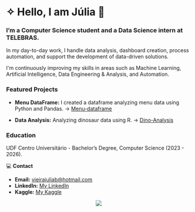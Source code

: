 # ✧ Hello, I am Júlia 👋
### I’m a Computer Science student and a Data Science intern at TELEBRAS.

In my day-to-day work, I handle data analysis, dashboard creation, process automation, and support the development of data-driven solutions.

I'm continuously improving my skills in areas such as Machine Learning, Artificial Intelligence, Data Engineering & Analysis, and Automation.


### Featured Projects

* **Menu DataFrame:** I created a dataframe analyzing menu data using Python and Pandas. ->  [Menu-dataframe](https://github.com/juliaaviee/menu-dataframe)


* **Data Analysis:** Analyzing dinosaur data using R. -> [Dino-Analysis](https://github.com/juliaaviee/Dino-Analysis)


### Education
UDF Centro Universitário - Bachelor’s Degree, Computer Science (2023 - 2026).



💻  **Contact**
* **Email:** vieirajuliab@hotmail.com
* **LinkedIn:** [My LinkedIn](https://www.linkedin.com/in/juliaaviee/)
* **Kaggle:** [My Kaggle](https://www.kaggle.com/jliabvie)




<div align="center">
  <img src="https://github-readme-stats.vercel.app/api/top-langs/?username=juliaaviee&theme=graywhite&show_icons=true&hide_border=true&layout=compact"  />
 
